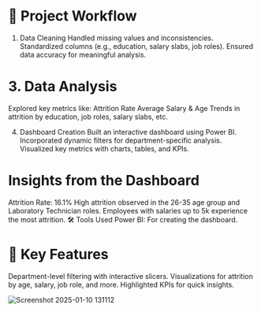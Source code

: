 # 🚀 Project Workflow
1. Data Cleaning
Handled missing values and inconsistencies.
Standardized columns (e.g., education, salary slabs, job roles).
Ensured data accuracy for meaningful analysis.

# 3. Data Analysis
Explored key metrics like:
Attrition Rate
Average Salary & Age
Trends in attrition by education, job roles, salary slabs, etc.

4. Dashboard Creation
Built an interactive dashboard using Power BI.
Incorporated dynamic filters for department-specific analysis.
Visualized key metrics with charts, tables, and KPIs.

#  Insights from the Dashboard
Attrition Rate: 16.1%
High attrition observed in the 26-35 age group and Laboratory Technician roles.
Employees with salaries up to 5k experience the most attrition.
🛠️ Tools Used
Power BI: For creating the dashboard.


# 📌 Key Features
Department-level filtering with interactive slicers.
Visualizations for attrition by age, salary, job role, and more.
Highlighted KPIs for quick insights.

![Screenshot 2025-01-10 131112](https://github.com/user-attachments/assets/3d60458f-2d4d-41b5-9c42-dab1be54a89a)
